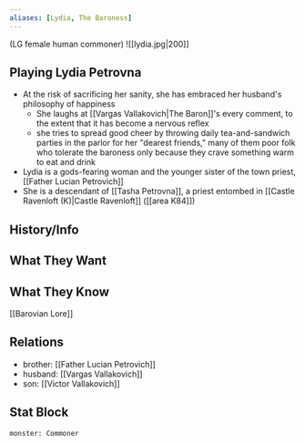 ```yaml
---
aliases: [Lydia, The Baroness]
---
```

(LG female human commoner)
![[lydia.jpg|200]]
## Playing Lydia Petrovna
- At the risk of sacrificing her sanity, she has embraced her husband's philosophy of happiness
	- She laughs at [[Vargas Vallakovich|The Baron]]'s every comment, to the extent that it has become a nervous reflex
	- she tries to spread good cheer by throwing daily tea-and-sandwich parties in the parlor for her "dearest friends," many of them poor folk who tolerate the baroness only because they crave something warm to eat and drink
- Lydia is a gods-fearing woman and the younger sister of the town priest, [[Father Lucian Petrovich]]
- She is a descendant of [[Tasha Petrovna]], a priest entombed in [[Castle Ravenloft (K)|Castle Ravenloft]] ([[area K84]])

## History/Info

## What They Want

## What They Know
[[Barovian Lore]]

## Relations
- brother: [[Father Lucian Petrovich]]
- husband: [[Vargas Vallakovich]]
- son: [[Victor Vallakovich]]

## Stat Block

```statblock
monster: Commoner
```

```dataviewjs
```
